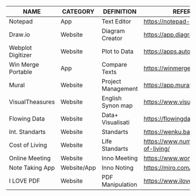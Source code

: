 | NAME					    | CATEGORY		  | DEFINITION 		    | REFERENCE								        |
| ------------- 		| ------------- | ------------- 	  | ------------- 						      |
| Notepad	    		  | App			      | Text Editor   	  | https://notepad-plus-plus.org/  |
| Draw.io	    		  | Website		    | Diagram Creator	  | https://app.diagrams.net/				|
| Webplot Digitizer	| Website		    | Plot to Data   	  | https://apps.automeris.io/wpd/	|
| Win Merge Portable| App     	    | Compare Texts  	  | https://winmerge.org/?lang=tr 	|
| Mural           	| Website		    | Project Management| https://app.mural.co/         	|
| VisualTheasures  	| Website		    | English Synon map | https://www.visualthesaurus.com	|
| Flowing Data    	| Website		    | Data+ Visualisati | https://flowingdata.com/      	|
| Int. Standarts   	| Website		    | Standarts         | https://wenku.baidu.com/       	|
| Cost of Living   	| Website		    | Life Standarts         | https://www.numbeo.com/cost-of-living/      	|
| Online Meeting  	| Website		    | Inno Meeting         | https://www.wonder.me/    	|
| Note Taking App  	| Website/App		    | Inno Noting        | https://miro.com/app/dashboard/    	|
| I LOVE PDF  	| Website		    |PDF Manipulation        | https://www.ilovepdf.com   	|

